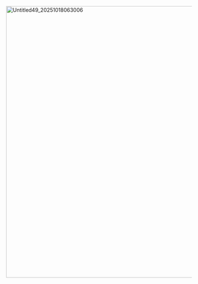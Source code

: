 <img width="736" height="736" alt="Untitled49_20251018063006" src="https://github.com/user-attachments/assets/40105195-d4b3-4cb2-8203-8db6856ce984" />
